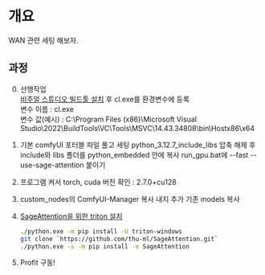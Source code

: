 # 개요

WAN 관련 세팅 해보자.

## 과정

0. 선행작업  
    [비주얼 스튜디오 빌드툴 설치](https://visualstudio.microsoft.com/ko/downloads/?q=build+tools) 후 cl.exe를 환경변수에 등록  
    변수 이름 : cl.exe  
    변수 값(예시) : C:\Program Files (x86)\Microsoft Visual Studio\2022\BuildTools\VC\Tools\MSVC\14.43.34808\bin\Hostx86\x64
1. 기본 comfyUI 포터블 파일 풀고 세팅
    python_3.12.7_include_libs 압축 해제 후 include와 libs 폴더를 python_embedded 안에 복사
    run_gpu.bat에 --fast --use-sage-attention 붙이기
2. 프로그램 켜서 torch, cuda 버전 확인 : 2.7.0+cu128
3. custom_nodes의 ComfyUI-Manager 복사 내지 추가
기존 models 복사
4. [SageAttention을 위한 triton 설치](https://arca.live/b/aiart/134569090?target=all&keyword=sageattention&p=1)  

    ```bash
    ./python.exe -m pip install -U triton-windows  
    git clone `https://github.com/thu-ml/SageAttention.git`  
    ./python.exe -s -m pip install -e SageAttention  
    ```

5. Profit 구동!
